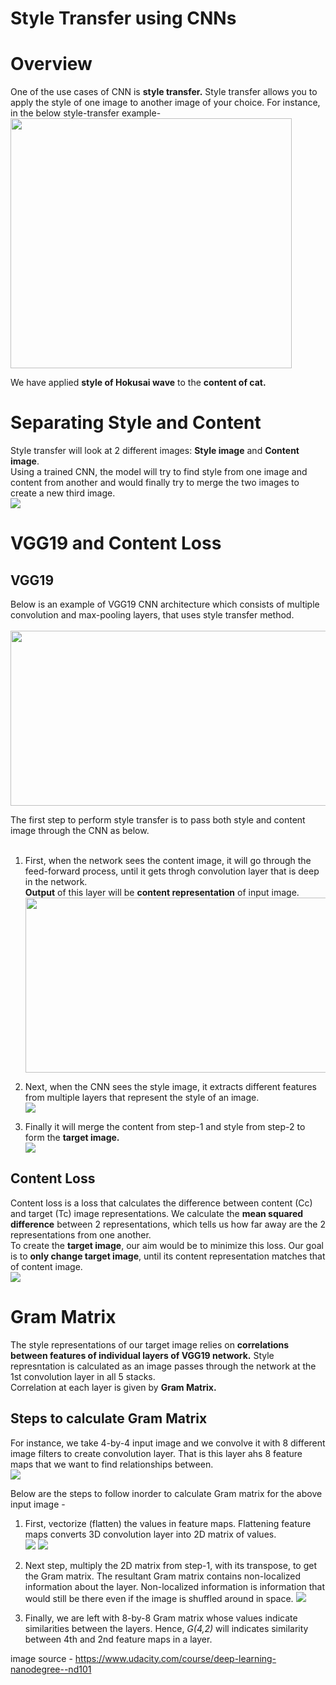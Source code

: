 # Style Transfer using CNNs

# Overview
One of the use cases of CNN is **style transfer.** Style transfer allows you to apply the style of one image to another image of your choice. For instance, in the below style-transfer example-<br>
<img src="./images/style_transfer/01.style_transfer.png" height=400 width=450></img>

We have applied **style of Hokusai wave** to the **content of cat.**<br>

# Separating Style and Content
Style transfer will look at 2 different images: **Style image** and **Content image**.<br>
Using a trained CNN, the model will try to find style from one image and content from another and would finally try to merge the two images to create a new third image.<br>
<img src="./images/style_transfer/02.content_and_style_image.png"></img>

# VGG19 and Content Loss
## VGG19
Below is an example of VGG19 CNN architecture which consists of multiple convolution and max-pooling layers, that uses style transfer method.<br><br>
<img src="./images/style_transfer/03. vgg19.png" height=280 width=650></img><br>

The first step to perform style transfer is to pass both style and content image through the CNN as below.<br><br>

1. First, when the network sees the content image, it will go through the feed-forward process, until it gets throgh convolution layer that is deep in the network. <br>
**Output** of this layer will be **content representation** of input image.<br>
<img src="./images/style_transfer/04. content_image_vgg19.png" height=280 width=650></img><br>

2. Next, when the CNN sees the style image, it extracts different features from multiple layers that represent the style of an image.<br>
<img src="./images/style_transfer/05. style_image_vgg19.png"></img><br>

3. Finally it will merge the content from step-1 and style from step-2 to form the **target image.**<br> 
<img src="./images/style_transfer/06. target_image.png"></img><br>

## Content Loss
Content loss is a loss that calculates the difference between content (Cc) and target (Tc) image representations. We calculate the **mean squared difference** between 2 representations, which tells us how far away are the 2 representations from one another.<br>
To create the **target image**, our aim would be to minimize this loss.
Our goal is to **only change target image**, until its content representation matches that of content image.<br> 
<img src="./images/style_transfer/07. content_loss.png"></img><br>

# Gram Matrix
The style representations of our target image relies on **correlations between features of individual layers of VGG19 network.** Style represntation is calculated as an image passes through the network at the 1st convolution layer in all 5 stacks. <br> 
Correlation at each layer is given by **Gram Matrix.**

## Steps to calculate Gram Matrix
For instance, we take 4-by-4 input image and we convolve it with 8 different image filters to create convolution layer. That is this layer ahs 8 feature maps that we want to find relationships between.<br>
<img src="./images/style_transfer/09. Gram_01.png"></img><br>

Below are the steps to follow inorder to calculate Gram matrix for the above input image - 
1. First, vectorize (flatten) the values in feature maps. Flattening feature maps converts 3D convolution layer into 2D matrix of values.<br>
<img src="./images/style_transfer/10. Gram_02.png"></img>
<img src="./images/style_transfer/11. Gram_03.png"></img><br>

2. Next step, multiply the 2D matrix from step-1, with its transpose, to get the Gram matrix. The resultant Gram matrix contains non-localized information about the layer. Non-localized information is information that would still be there even if the image is shuffled around in space.
<img src="./images/style_transfer/13. Gram_05.png"></img><br>

3. Finally, we are left with 8-by-8 Gram matrix whose values indicate similarities between the layers. Hence, *G(4,2)* will indicates similarity between 4th and 2nd feature maps in a layer. 























image source - https://www.udacity.com/course/deep-learning-nanodegree--nd101
